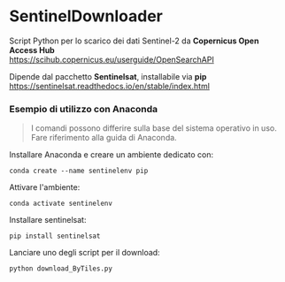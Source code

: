 # SentinelDownloader
Script Python per lo scarico dei dati Sentinel-2 da **Copernicus Open Access Hub**<br/>
https://scihub.copernicus.eu/userguide/OpenSearchAPI

Dipende dal pacchetto **Sentinelsat**, installabile via **pip**<br/>
https://sentinelsat.readthedocs.io/en/stable/index.html

### Esempio di utilizzo con Anaconda

>I comandi possono differire sulla base del sistema operativo in uso.<br/> 
>Fare riferimento alla guida di Anaconda.

Installare Anaconda e creare un ambiente dedicato con:
```
conda create --name sentinelenv pip
```

Attivare l'ambiente:
```
conda activate sentinelenv
```

Installare sentinelsat:
```
pip install sentinelsat
```

Lanciare uno degli script per il download:
```
python download_ByTiles.py
```
